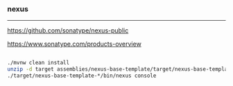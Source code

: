 ### nexus
---
https://github.com/sonatype/nexus-public

https://www.sonatype.com/products-overview

```java

```

```sh
./mvnw clean install
unzip -d target assemblies/nexus-base-template/target/nexus-base-template-*.zip
./target/nexus-base-template-*/bin/nexus console
```

```
```


